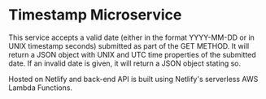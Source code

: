 # Timestamp Microservice

This service accepts a valid date (either in the format YYYY-MM-DD or in UNIX timestamp seconds) submitted as part of the GET METHOD. It will return a JSON object with UNIX and UTC time properties of the submitted date. If an invalid date is given, it will return a JSON object stating so.

Hosted on Netlify and back-end API is built using Netlify's serverless AWS Lambda Functions. 